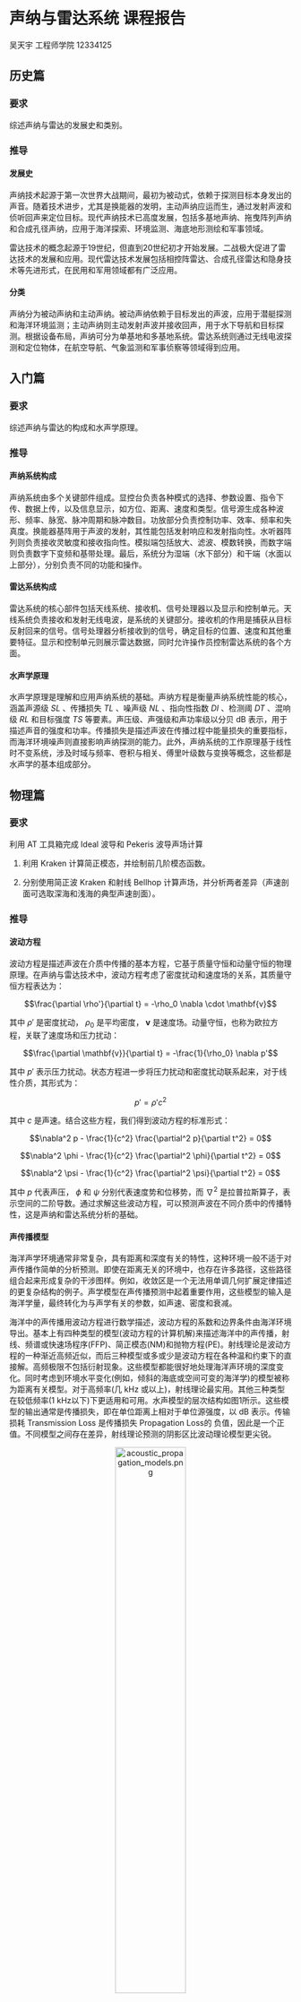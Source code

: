 # 声纳与雷达系统 课程报告

吴天宇 工程师学院 12334125

## 历史篇

### 要求

综述声纳与雷达的发展史和类别。

### 推导

#### 发展史

声纳技术起源于第一次世界大战期间，最初为被动式，依赖于探测目标本身发出的声音。随着技术进步，尤其是换能器的发明，主动声纳应运而生，通过发射声波和侦听回声来定位目标。现代声纳技术已高度发展，包括多基地声纳、拖曳阵列声纳和合成孔径声纳，应用于海洋探索、环境监测、海底地形测绘和军事领域。

雷达技术的概念起源于19世纪，但直到20世纪初才开始发展。二战极大促进了雷达技术的发展和应用。现代雷达技术发展包括相控阵雷达、合成孔径雷达和隐身技术等先进形式，在民用和军用领域都有广泛应用。

#### 分类

声纳分为被动声纳和主动声纳。被动声纳依赖于目标发出的声波，应用于潜艇探测和海洋环境监测；主动声纳则主动发射声波并接收回声，用于水下导航和目标探测。根据设备布局，声纳可分为单基地和多基地系统。雷达系统则通过无线电波探测和定位物体，在航空导航、气象监测和军事侦察等领域得到应用。

## 入门篇

### 要求

综述声纳与雷达的构成和水声学原理。

### 推导

#### 声纳系统构成

声纳系统由多个关键部件组成。显控台负责各种模式的选择、参数设置、指令下传、数据上传，以及信息显示，如方位、距离、速度和类型。信号源生成各种波形、频率、脉宽、脉冲周期和脉冲数目。功放部分负责控制功率、效率、频率和失真度。换能器基阵用于声波的发射，其性能包括发射响应和发射指向性。水听器阵列则负责接收灵敏度和接收指向性。模拟端包括放大、滤波、模数转换，而数字端则负责数字下变频和基带处理。最后，系统分为湿端（水下部分）和干端（水面以上部分），分别负责不同的功能和操作。

#### 雷达系统构成

雷达系统的核心部件包括天线系统、接收机、信号处理器以及显示和控制单元。天线系统负责接收和发射无线电波，是系统的关键部分。接收机的作用是捕获从目标反射回来的信号。信号处理器分析接收到的信号，确定目标的位置、速度和其他重要特征。显示和控制单元则展示雷达数据，同时允许操作员控制雷达系统的各个方面。

#### 水声学原理

水声学原理是理解和应用声纳系统的基础。声纳方程是衡量声纳系统性能的核心，涵盖声源级 $SL$ 、传播损失 $TL$ 、噪声级 $NL$ 、指向性指数 $DI$ 、检测阈 $DT$ 、混响级 $RL$ 和目标强度 $TS$ 等要素。声压级、声强级和声功率级以分贝 dB 表示，用于描述声音的强度和功率。传播损失是描述声波在传播过程中能量损失的重要指标，而海洋环境噪声则直接影响声纳探测的能力。此外，声纳系统的工作原理基于线性时不变系统，涉及时域与频率、卷积与相关、傅里叶级数与变换等概念，这些都是水声学的基本组成部分。

## 物理篇

### 要求

利用 AT 工具箱完成 Ideal 波导和 Pekeris 波导声场计算

1. 利用 Kraken 计算简正模态，并绘制前几阶模态函数。

2. 分别使用简正波 Kraken 和射线 Bellhop 计算声场，并分析两者差异（声速剖面可选取深海和浅海的典型声速剖面）。

### 推导

#### 波动方程

波动方程是描述声波在介质中传播的基本方程，它基于质量守恒和动量守恒的物理原理。在声纳与雷达技术中，波动方程考虑了密度扰动和速度场的关系，其质量守恒方程表达为：

$$\frac{\partial \rho'}{\partial t} = -\rho_0 \nabla \cdot \mathbf{v}$$

其中 $\rho'$ 是密度扰动， $\rho_0$ 是平均密度， $\mathbf{v}$ 是速度场。动量守恒，也称为欧拉方程，关联了速度场和压力扰动：

$$\frac{\partial \mathbf{v}}{\partial t} = -\frac{1}{\rho_0} \nabla p'$$

其中 $p'$ 表示压力扰动。状态方程进一步将压力扰动和密度扰动联系起来，对于线性介质，其形式为：

$$p' = \rho' c^2$$

其中 $c$ 是声速。结合这些方程，我们得到波动方程的标准形式：

$$\nabla^2 p - \frac{1}{c^2} \frac{\partial^2 p}{\partial t^2} = 0$$

$$\nabla^2 \phi - \frac{1}{c^2} \frac{\partial^2 \phi}{\partial t^2} = 0$$

$$\nabla^2 \psi - \frac{1}{c^2} \frac{\partial^2 \psi}{\partial t^2} = 0$$

其中 $p$ 代表声压， $\phi$ 和 $\psi$ 分别代表速度势和位移势，而 $\nabla^2$ 是拉普拉斯算子，表示空间的二阶导数。通过求解这些波动方程，可以预测声波在不同介质中的传播特性，这是声纳和雷达系统分析的基础。

#### 声传播模型

海洋声学环境通常非常复杂，具有距离和深度有关的特性，这种环境一般不适于对声传播作简单的分析预测。即使在距离无关的环境中，也存在许多路径，这些路径组合起来形成复杂的干涉图样。例如，收敛区是一个无法用单调几何扩展定律描述的更复杂结构的例子。声学模型在声传播预测中起着重要作用，这些模型的输入是海洋学量，最终转化为与声学有关的参数，如声速、密度和衰减。

海洋中的声传播用波动方程进行数学描述，波动方程的系数和边界条件由海洋环境导出。基本上有四种类型的模型(波动方程的计算机解)来描述海洋中的声传播，射线、频谱或快速场程序(FFP)、简正模态(NM)和抛物方程(PE)。射线理论是波动方程的一种渐近高频近似，而后三种模型或多或少是波动方程在各种温和约束下的直接解。高频极限不包括衍射现象。这些模型都能很好地处理海洋声环境的深度变化。同时考虑到环境水平变化(例如，倾斜的海底或空间可变的海洋学)的模型被称为距离有关模型。对于高频率(几 kHz 或以上)，射线理论最实用。其他三种类型在较低频率(1 kHz以下)下更适用和可用。水声模型的层次结构如图1所示。这些模型的输出通常是传播损失，即在单位距离上相对于单位源强度，以 dB 表示。传输损耗 Transmission Loss 是传播损失 Propagation Loss的 负值，因此是一个正值。不同模型之间存在差异，射线理论预测的阴影区比波动理论模型更尖锐。

<div align="center">
    <img src="./Report/lib/acoustic_propagation_models.png" alt="acoustic_propagation_models.png" width="50%" />
</div>

#### Ideal 波导

Ideal 波导是用来描述在一个理想化环境中声波如何传播的。此模型假设声速在水平方向上是恒定的，并且在垂直方向上没有任何变化。

简正模态在理想波导中的展开可以表示为声压 $\Psi(r, z)$ 的傅里叶级数，其中包括了一系列正弦波形式的模态函数和相应的水平波数 $k_{rm}$ 。对于第 $m$ 个模态，垂直波数 $k_{zm}$ 和水平波数 $k_{rm}$ 可以表示为：

$$k_{zm} = \frac{m\pi}{D}$$

$$f_{0m} = \frac{mc}{2D}$$

这里的 $D$ 是波导的深度， $c$ 是声速， $f_{0m}$ 是第 $m$ 个模态的截止频率。而水平波数 $k_{rm}$ 可以通过下面的关系计算得到：

$$k_{rm} = \sqrt{k^2 - k_{zm}^2} = \sqrt{\left(\frac{\omega}{c}\right)^2 - \left(\frac{m\pi}{D}\right)^2}$$

其中， $\omega$ 是角频率， $c$ 是声速。

声压 $\Psi(r, z)$ 的模态展开形式如下：

$$\Psi(r, z) = -\frac{iS\omega}{2D} \sum_{m=1}^{\infty} \sin\left( k_{zm} z \right) \sin\left( k_{zm} z_s \right) H_0^{(1)} \left( k_{rm} r \right)$$

其中， $S$ 是源项， $z_s$ 是声源的深度， $H^{(1)}_0$ 是零阶第一类汉克尔函数，代表径向传播的声波。

声场的相速度 $v_m$ 和群速度 $u_m$ 分别由下列公式给出：

$$v_m = \frac{\omega}{k_{rm}}$$

$$u_m = \frac{d\omega}{dk_{rm}}$$

Ideal 波导提供了一个简单的框架来理解声波在海洋环境中的基本传播特性，但它忽略了实际海洋环境中的许多复杂因素，如声速剖面的变化、海底的反射和散射等。

#### Pekeris 波导

Pekeris 波导是用来描述在理想条件下声波在水下的传播情况。Pekeris 波导考虑了一个由两层介质组成的简化模型，其中包括一层水体和一层具有不同声学特性的海底。这一模型可以通过数学方式表达和计算不同模态下的声场分布。

在模态展开中，声场可以表示为无穷级数的和，其中每一项都是一个模态的贡献。对于第一模态 Mode 1，其声场可以表示为：

$$\psi(r, z) \approx -\frac{iS}{2D} \sum_{m=1}^{\infty} \alpha_m \left( k_{rm} \right) \sin\left( k_{zm} z \right) \sin\left( k_{zm} z_s \right) H_0^{(1)} \left( k_{rm} r \right)$$

这里， $\psi(r, z)$ 是声场的表达式， $i$ 是虚数单位， $S$ 代表声源强度， $D$ 代表水层深度， $\alpha_m$ 是与第 $m$ 个模态相关的系数， $k_{rm}$ 和 $k_{zm}$ 分别是水平和垂直波数， $z$ 是深度变量， $z_s$ 是声源深度， $H_0^{(1)}$ 是第一类零阶汉克尔函数（Hankel function），用于描述远场条件下声波的辐射模式， $r$ 是距离变量。

每个模态的截止频率由以下公式给出：

$$f_{0m} = \left( m - \frac{1}{2} \right) \frac{c_1}{2D} \sqrt{ c_2^2 - c_1^2 }$$

其中， $f_{0m}$ 是第 $m$ 个模态的截止频率， $c_1$ 和 $c_2$ 分别是两层介质中的声速， $D$ 仍然代表水层深度。

#### Kraken 简正波模型

Kraken 简正波模型用于分析和预测海洋环境中的声波传播。基于波动方程，该模型利用简正波分解直接求解，适用于低频远场条件。

波动方程的垂直部分：

$$ \frac{d^2F}{dz^2} + (k^2 - \zeta^2)F = 0 $$

其中， $F(z)$ 是垂直模态函数， $k$ 是波数， $\zeta$ 是水平波数。

波动方程的径向部分:

$$ \frac{d^2S}{dr^2} + \frac{1}{r}\frac{dS}{dr} + \zeta^2S = 0 $$

其中， $S(r)$ 是径向模态函数。

声场由模态函数表示，对于远场条件，声场的表达式简化为：

$$ \Phi = \sum_{n} \frac{u_n(z) \cdot u_n(z_0)}{\sqrt{\zeta_n}} \exp(i(\zeta_n r - \pi/4)) \exp(-\delta_n r) $$

其中， $u_n(z)$ 是第 $n$ 个模态的垂直模态函数， $\zeta_n$ 是水平波数， $\delta_n$ 是衰减系数。

对于大的远场条件 $r$ ，零阶汉克尔函数近似为：

$$ H_0^{(1)}(\zeta r) \approx \sqrt{\frac{2}{\pi \zeta r}} e^{i(\zeta r-\pi/4)} $$

<div align="center">
    <img src="./Report/lib/Kraken_normal_ wave_model.png" alt="Kraken_normal_ wave_model.png" width="50%" />
</div>

#### Bellhop 射线模型

Bellhop 射线模型是一个基于几何声学的水下声场计算模型，用于高频声信号的传播分析，它假设声波沿着由声速剖面决定的路径即声线传播。声场 $\Phi$ 通常表示为复振幅 $A$ 的指数形式：

$$ \Phi = A e^{i\Psi} $$

在几何声学近似和高频近似下，波动方程可以简化为：

$$ \frac{1}{A} \nabla^2 A - [\nabla \Psi]^2 + k^2 = 0 $$

其中， $[\nabla \Psi]^2 = k^2$ 是高频近似下的简化结果。

射线方程，或称 Eikonal 方程，描述波在非均匀介质中的传播：

$$ 2[\nabla A \cdot \nabla \Psi] + A \nabla^2 \Psi = 0 $$

当频率 $f$ 超过某个阈值，声波可以在声速剖面创建的导管中传播，导管深度 $H$ 和声速 $c$ 对此现象至关重要。此外，射线模型也与波粒二象性量子理论相呼应，反映了声波的波动性和粒子性质。

<div align="center">
    <img src="./Report/lib/Bellhop_ray_ wave_model.png" alt="Bellhop_ray_ wave_model.png" width="50%" />
</div>

Bellohop 模型通过高斯波束跟踪方法，计算水平非均匀环境中的声场。高斯波束跟踪方法对于高频水平变化问题特别有吸引力，这是简正波、波数积分和抛物线模型不可替代的。高斯束射线跟踪法的基本思想是将高斯强度分布与每条声线联系起来，该声线为高斯声束的中心声线，这些声线能较平滑的过渡到声影区，也能较平滑的穿过焦散线，所提供的结果与全波动模型的结果更为一致。在频率范围为600Hz-30kHz时与实验数据及理论模型符合得很好。

Bellohop 在通过相关命令来读取可以描述发送端和接收端的环境和几何特性文件。MATLAB 画图程序 ( `plotssp`, `plotbty`, `plotbrc`, etc. ) 用来显示每一个输入文件， `*.env` 描述水体环境， `*.flp` 描述声源和接收器的位置， `*.prt` 描述计算参数， `*.ati` 描述海面形状， `*.bty` 描述海底形状， `*.trc` 描述顶部反射系数， `*.brc` 描述底部反射系数。

Bellohop 在整体环境文件中通过相关选项来产生不同的输出文件， `*.ray` 描述声线和本征声线， `*.shd` 描述声线的传播损失， `*.arr` 描述声线到达的时间-幅度序列等参数。

#### 声速剖面

声速剖面通常呈现出随深度变化的非线性特征。声速在声速极小值层或声速通道附近达到最小值，这个区域是由于水温降低和压力增加所共同作用的结果。在声速通道中，声波能够在减小的衰减下进行长距离传播。

声速剖面可以用以下数学公式近似表达：

$$ c(z) = c_0 + a(z - z_0) + b(z - z_0)^2 + \ldots $$

其中， $c(z)$ 是深度 $z$ 处的声速， $c_0$ 是参考深度 $z_0$ 处的声速， $a$ 和 $b$ 是系数，表示声速随深度变化的趋势。

使用 `plotssp` 函数绘制浅海的声速剖面。

<div align="center">
    <img src="./Sound_Field_Caculation/results/env_Sound_Speed.jpg" alt="env_Sound_Speed.jpg" width="50%" />
</div>

### 仿真

使用 AT 工具箱在 MATLAB 进行声场仿真，在 [`Sound_Field_Caculation`](./Sound_Field_Caculation) 中包含用于声场仿真的 MATLAB 代码和资源。

[`Sound_Field_Caculation/lib`](./Sound_Field_Caculation/lib) 包含多个MATLAB脚本和可执行文件，这些文件为整个仿真提供了必要的计算工具和函数库。其中的MATLAB脚本，如 `read_*.m` 脚本用于读取和处理不同类型的数据文件， `plot*.m` 等脚本则用于绘制和分析仿真结果，[`kraken.exe`](./Sound_Field_Caculation/lib/kraken.exe) 和 [`bellhop.exe`](./Sound_Field_Caculation/lib/bellhop.exe) 是 AT 工具箱仿真的核心计算可执行文件。

[`Sound_Field_Caculation/conf`](./Sound_Field_Caculation/conf) 包含各种环境文件和输出结果文件，为仿真提供了必要的声学特性定义和条件。在这个文件夹中，`*.env`文件定义了仿真所需的声学环境特性，如声速剖面、水深和底部特性，`*.flp` 和 `*.prt` 文件涉及仿真参数的设置或结果的后处理，`*.shd` 文件存储了仿真过程中计算出的声场分布。

[`Sound_Field_Caculation`](./Sound_Field_Caculation) 中的 `*.m` 是仿真的主要脚本。[`kraken_main.m`](./Sound_Field_Caculation/kraken_main.m) 用于执行 Kraken 模型的仿真计算，处理与深水或复杂声学环境相关的声场问题，[`bellhop_main.m`](./Sound_Field_Caculation/bellhop_main.m) 用于 Bellhop 模型，适用于浅水或简化环境下的声场仿真。

[`Sound_Field_Caculation/results`](./Sound_Field_Caculation/results) 包含仿真结果，展示了声场的分布、模态结构、声速剖面等。

#### 模态计算

[`kraken_Ideal_range_depth_mode.jpg`](./Sound_Field_Caculation/results/kraken_Ideal_range_depth_mode.jpg) 和 [`kraken_Ideal_range_depth_mode_index.jpg`](./Sound_Field_Caculation/results/kraken_Ideal_range_depth_mode_index.jpg)是 Kraken 模型在 Ideal 波导下的简正模态。

<div align="center">
    <img src="./Sound_Field_Caculation/results/kraken_Ideal_range_depth_mode.jpg" alt="kraken_Ideal_range_depth_mode.jpg" width="50%" /><img src="./Sound_Field_Caculation/results/kraken_Ideal_range_depth_mode_index.jpg" alt="kraken_Ideal_range_depth_mode_index.jpg" width="50%" />
</div>

[`kraken_Pekeris_range_depth_mode.jpg`](./Sound_Field_Caculation/results/kraken_Pekeris_range_depth_mode.jpg) 和 [`kraken_Pekeris_range_depth_mode_index.jpg`](./Sound_Field_Caculation/results/kraken_Pekeris_range_depth_mode_index.jpg)是 Kraken 模型在 Pekeris 波导下的简正模态。

<div align="center">
    <img src="./Sound_Field_Caculation/results/kraken_Pekeris_range_depth_mode.jpg" alt="kraken_Pekeris_range_depth_mode.jpg" width="50%" /><img src="./Sound_Field_Caculation/results/kraken_Pekeris_range_depth_mode_index.jpg" alt="kraken_Pekeris_range_depth_mode_index.jpg" width="50%" />
</div>

#### 声场计算

[`kraken_Ideal_range_shd.jpg`](./Sound_Field_Caculation/results/kraken_Ideal_range_shd.jpg) 是 Kraken 模型在 Ideal 波导条件下的声场传输损失 TL 随距离 Range 的变化。传输损失是衡量声波在传播过程中能量损失的指标，尤其是衡量远距离传播时的能量衰减情况。

<div align="center">
    <img src="./Sound_Field_Caculation/results/kraken_Ideal_range_shd.jpg" alt="kraken_Ideal_range_shd.jpg" width="50%" />
</div>

[`kraken_Ideal_range_depth_shd.jpg`](./Sound_Field_Caculation/results/kraken_Ideal_range_depth_shd.jpg) 是 Kraken 模型在 Ideal 波导条件下声场在水平距离和深度上的分布，其中颜色的变化代表了不同声压级的分布。

<div align="center">
    <img src="./Sound_Field_Caculation/results/kraken_Ideal_range_depth_shd.jpg" alt="kraken_Ideal_range_depth_shd.jpg" width="50%" />
</div>

[`kraken_Pekeris_range_shd.jpg`](./Sound_Field_Caculation/results/kraken_Pekeris_range_shd.jpg) 是 Kraken 模型在 Pekeris 波导条件下的声场传输损失 TL 随距离 Range 的变化。传输损失是衡量声波在传播过程中能量损失的指标，尤其是衡量远距离传播时的能量衰减情况。

<div align="center">
    <img src="./Sound_Field_Caculation/results/kraken_Pekeris_range_shd.jpg" alt="kraken_Pekeris_range_shd.jpg" width="50%" />
</div>

[`kraken_Pekeris_range_depth_shd.jpg`](./Sound_Field_Caculation/results/kraken_Pekeris_range_depth_shd.jpg) 是 Kraken 模型在 Pekeris 波导条件下声场在水平距离和深度上的分布，其中颜色的变化代表了不同声压级的分布。

<div align="center">
    <img src="./Sound_Field_Caculation/results/kraken_Pekeris_range_depth_shd.jpg" alt="kraken_Pekeris_range_depth_shd.jpg" width="50%" />
</div>

[`bellhop_Ideal_range_depth.jpg`](./Sound_Field_Caculation/results/bellhop_Ideal_range_depth.jpg) 是 Bellhop 模型在 Ideal 波导条件下声场在水平距离和深度上的分布，其中颜色的变化代表了不同声压级的分布。

<div align="center">
    <img src="./Sound_Field_Caculation/results/bellhop_Ideal_range_depth.jpg" alt="bellhop_Ideal_range_depth.jpg" width="50%" />
</div>

[`bellhop_Pekeris_range_depth.jpg`](./Sound_Field_Caculation/results/bellhop_Pekeris_range_depth.jpg) 是 Bellhop 模型在 Pekeris 波导条件下声场在水平距离和深度上的分布，其中颜色的变化代表了不同声压级的分布。

<div align="center">
    <img src="./Sound_Field_Caculation/results/bellhop_Pekeris_range_depth.jpg" alt="bellhop_Pekeris_range_depth.jpg" width="50%" />
</div>

## 波形篇

### 要求

典型波形的模糊以及信道输出和信道响应

1. 生成典型波形（如 CW、LFM、HFM、M 码、巴克码、Gold 码、FMCW 等）。

2. 计算并绘制典型波形的模糊度图（含上调频和下调频，至少对比两种不同时间带宽积情况下模糊度图）。

3. 任选两种波形作为 Bellhop 声场软件的信号输入，计算并绘制输出波形，分析其与输入信号之间的差异。

4. 利用输入和输出信号计算水声信道脉冲响应和频率响应，分析其与信道真实响应之间的差异。

### 推导

#### 波形生成

##### 窄带信号（带限、带通）

窄带信号是指其频谱集中在一个较窄的频带内的信号。这类信号通常经过带通滤波器进行处理，以限制其频谱范围。数学上，窄带信号可以表示为：

$$s(t) = A(t) \cos(2\pi f_c t + \phi(t))$$

其中 $A(t)$ 是信号的包络， $f_c$ 是载波频率， $\phi(t)$ 是相位信息。

回波窄带信号是指经过窄带处理的回波信号，它仅包含目标反射回来的特定频率范围内的信号。回波基带复包络是指将回波窄带信号通过解调转换到基带的信号包络，与基带复包络的概念相同，但应用于回波信号。

##### 基带复包络

基带复包络是指将高频载波信号通过解调转换到低频（基带）上的信号包络。它包含了原始信号的幅度和相位信息。数学表示为：

$$s_{\text{base}}(t) = A(t) e^{j\phi(t)}$$

##### 希尔伯特变换

希尔伯特变换用于从实值信号生成解析信号，解析信号具有实部和虚部。数学上，希尔伯特变换定义为：

$$\hat{s}(t) = \frac{1}{\pi} \text{P.V.} \int_{-\infty}^{\infty} \frac{s(\tau)}{t - \tau} d\tau$$

其中， $\text{P.V.}$ 表示柯西主值。

##### 正交解调

正交解调是将接收到的信号分解为两个正交分量（同相分量和正交分量）的过程。对于信号 $s(t) = A(t) \cos(2\pi f_c t + \phi(t))$ ，其同相分量 $I(t)$ 和正交分量 $Q(t)$ 可以表示为：

$$I(t) = A(t) \cos(\phi(t))$$

$$Q(t) = A(t) \sin(\phi(t))$$

##### 解析信号

解析信号是将实值信号扩展到复平面的信号，其实部为原信号，虚部为原信号的希尔伯特变换。数学上，对于信号 $s(t)$ ，其解析信号表示为：

$$s_{\text{analytic}}(t) = s(t) + j\hat{s}(t)$$

##### 多普勒频移

时延是指信号从发射到接收之间的时间差。多普勒频移是指由于相对运动引起的频率变化。对于一个运动中的目标，其反射回波的多普勒频移可以表示为：

$$f_d = \frac{2v}{\lambda}$$

其中 $f_d$ 是多普勒频移， $v$ 是目标相对于观察者的速度， $\lambda$ 是波长。

#### 匹配滤波器

匹配滤波器是一种信号处理技术，用于最大化信号和已知模板之间的相关性。在白噪声环境下，匹配滤波器可以最大化接收信号的信噪比（SNR）。匹配滤波器的脉冲响应 $h_{mf}(t)$ 与发送信号的时间反转复共轭有关，数学表达为：

$$h_{mf}(t) = k \cdot u^*(t_1 - t)$$

其中， $u(t)$ 是发送信号， $k$ 是常数因子， $t_1$ 是时间反转的参考点。对应的频率响应 $H_{mf}(f)$ 是：

$$H_{mf}(f) = k \cdot U^*(f)e^{-j2\pi f t_1}$$

匹配滤波器输出的信噪比（SNR）由下式给出：

$$\frac{S}{N}_{mf} = \frac{2E}{N_0}$$

其中， $E$ 是接收回波的能量， $N_0$ 是单位频带内的白噪声功率谱密度。

匹配滤波器的增益可以通过输出和输入SNR的比值来定义：

$$TB = \frac{SNR_{output}}{SNR_{input}}$$

这里 $TB$ 是时间-带宽积。

#### 脉冲压缩

脉冲压缩是一种信号处理技术，主要用于雷达和声纳系统，以提高距离分辨率和信噪比。它涉及到时域和频域的处理方法。

##### 时域脉冲压缩

时域脉冲压缩是通过匹配滤波来实现的。匹配滤波器的脉冲响应是传输脉冲的时间反转和复共轭。在白噪声条件下，匹配滤波器可以最大化输出的信噪比。具体的数学表达为：

$$h(t) = s^*(-t)$$

其中， $h(t)$ 是匹配滤波器的脉冲响应， $s(t)$ 是传输脉冲。

##### 频域脉冲压缩

频域脉冲压缩是在频域通过滤波实现的，与时域脉冲压缩对应。在频域中，匹配滤波器的频率响应是传输信号频谱的复共轭。其表达式为：

$$H(f) = S^*(f)$$

其中， $H(f)$ 是匹配滤波器的频率响应， $S(f)$ 是传输信号的频谱。

##### LFM 脉冲压缩

LFM（线性频率调制）脉冲压缩是通过线性调频信号来实现的。它结合了短脉冲的高距离分辨率和长脉冲的高速度分辨率的优点。LFM信号具有一个大的时间-带宽积（TB），其中 TB 值为10意味着比 CW（连续波）脉冲有更高的距离分辨率和速度分辨率，同时也能实现更远的作用距离。

LFM脉冲压缩的数学表达式为：

$$s(t) = \cos(2\pi f_0 t + \pi \beta t^2)$$

其中， $f_0$ 是中心频率， $\beta$ 是调频率， $t$ 是时间。

##### HFM 脉冲压缩

HFM（高斯频率调制）脉冲压缩是通过高斯调频信号来实现的。它结合了短脉冲的高距离分辨率和长脉冲的高速度分辨率的优点。 HFM 信号具有一个大的时间-带宽积，其中 TB 值为10意味着比 CW（连续波）脉冲有更高的距离分辨率和速度分辨率，同时也能实现更远的作用距离。

HFM脉冲压缩的数学表达式为：

$$s(t) = \cos(2\pi f_0 t + \pi \beta t^2)$$

其中， $f_0$ 是中心频率， $\beta$ 是调频率， $t$ 是时间。

#### 模糊函数

模糊函数（Ambiguity Function）是描述信号在时延和多普勒频移（Doppler Shift）下的相似度。对于基带信号 $u(t)$ ，其模糊函数 $X_u(\tau, f_d)$ 定义为：

$$X_u(\tau, f_d) = \int_{-\infty}^{\infty} u(t)u^*(t + \tau)e^{-j2\pi f_d t} dt$$

其中， $\tau$ 是相对时间延迟， $f_d$ 是多普勒频移。模糊函数的绝对值平方 $|\Psi_u(\tau, f_d)|^2$ 表示信号在时延和多普勒频移下的能量分布。

模糊度图（Ambiguity Diagram）是模糊函数的图形表示，通常在延迟-多普勒 $\tau$-$f_d$ 坐标系中描绘，用于直观显示信号的时间-频率分辨能力。模糊度图通常显示为一个三维图，其中峰值表示主瓣，而其它结构表示旁瓣。

<div align="center">
    <img src="./Report/lib/Ambiguity_Diagram_of_Pulse.png" alt="Ambiguity_Diagram_of_Pulse.png" width="50%" />
</div>

##### 基带复包络的自相关函数

基带复包络的自相关函数是信号自身与其时间延迟版本的卷积，描述了信号在不同时间延迟下的自相似性，定义为：

$$R_u(\tau) = \int_{-\infty}^{\infty} u(t)u^*(t + \tau) dt$$

##### 匹配滤波器输出

匹配滤波器输出是接收信号和匹配滤波器脉冲响应的卷积，它等同于基带复包络的自相关函数的时间反转。如果 $u(t)$ 是发送信号，匹配滤波器输出 $y(t)$ 为：

$$y(t) = \int_{-\infty}^{\infty} u(t)u^*(t' - t)e^{-j2\pi f_d t'} dt'$$

##### 时频分析

时频分析是一种分析信号在时间和频率上变化的技术。一些常用的时频分析方法包括短时傅里叶变换（STFT）、连续小波变换（CWT）、离散小波变换（DWT）等。

时域波形是信号在时间上的表示，而频域频谱是信号在频率上的表示。通过傅里叶变换可以将时域波形转换为频域频谱，反之亦然。

时频分辨率与 Heisenberg 不确定原理说明了在时频分析中，时间分辨率 $\Delta t$ 和频率分辨率 $\Delta f$ 不能同时任意精确，它们的乘积受到限制：

$$\Delta t \cdot \Delta f \geq \frac{1}{2}$$

这表明信号的时间和频率特性存在一个基本的权衡。

#### 简单信号

简单信号（Simple Signal）通常指的是具有确定时间带宽积（TB）的信号。时间带宽积是信号持续时间和带宽的乘积，是信号设计中一个重要的参数。在声纳和雷达系统中，简单信号通常用于基本的目标检测和定位。

##### 时间带宽积 TB

时间带宽积描述了信号的时域和频域特性之间的权衡关系。对于简单信号，时间带宽积通常满足以下条件：

当 $TB = 1$ 时，信号为最佳匹配脉冲，提供最好的时间解析能力。当 $TB >> 1$ 时，信号可以提供更好的多普勒解析能力。

##### CW脉冲

CW脉冲，连续波（Continuous Wave）脉冲，其时间带宽积较小，主要用于测量目标的距离。其特性可以用以下公式描述：

$$\Delta R = \frac{c \tau_e}{2} = \frac{c}{2 B_e}$$

$$\Delta f_d = \frac{1}{\tau_e}$$

其中， $c$ 是声速， $\tau_e$ 是信号的有效持续时间， $B_e$ 是信号的有效带宽， $\Delta R$ 是距离分辨率， $\Delta f_d$ 是多普勒分辨率。

有效持续时间 $\tau_e$ 和有效带宽 $B_e$ 可以分别通过信号的自相关函数和功率谱密度来计算：

$$\tau_e = \frac{\int_{-\infty}^{\infty} |x(t)|^2 dt}{\int_{-\infty}^{\infty} |x(t)|^4 dt}$$

$$B_e = \frac{\int_{-\infty}^{\infty} |X(f)|^2 df}{\int_{-\infty}^{\infty} |X(f)|^4 df}$$

其中 $x(t)$ 是信号的时域表达式， $X(f)$ 是信号的频域表达式。

以上公式说明了简单信号在设计时需要考虑的时延和多普勒特性，以及如何通过信号的形状来调整这些特性，以满足特定的应用需求。

#### 复杂信号

复杂信号在雷达和声纳系统中指的是时间带宽积（TB）远大于1的信号。这类信号在时间域或频域具有高分辨率，使得系统能够精确测定目标的距离和速度。

##### 时延估计标准差

时延估计标准差 $\sigma_\tau$ 衡量系统估计接收信号时延的精度。在雷达方程中，其表示为：

$$\sigma_\tau = \frac{1}{B_{rms} \sqrt{2E/N_0}}$$

其中 $B_{rms}$ 是信号的均方根带宽， $E$ 是信号能量， $N_0$ 是噪声功率谱密度。该公式表明，信号带宽和能量越高，噪声功率越低，时延估计的精度越高。

$$B_{rms}^2 = \frac{\int_{-\infty}^{\infty} (2\pi f)^2 |X(f)|^2 df}{\int_{-\infty}^{\infty} |X(f)|^2 df}$$

其中 $X(f)$ 是信号 $x(t)$ 的傅里叶变换。这个表达式计算了考虑信号功率谱密度的平均频率平方。

##### Doppler频移估计标准差

Doppler频移估计标准差 $\sigma_{f_d}$ 衡量系统在估计信号的Doppler频移方面的精度，与目标相对于发射器的速度有关。其表示为：

$$\sigma_{f_d} = \frac{1}{\tau_{rms} \sqrt{2E/N_0}}$$

其中 $\tau_{rms}$ 是信号的均方根脉冲宽度。这反映了更长的脉冲宽度（通常意味着更长的观测时间）和更高的信号能量可以提高Doppler频移估计的准确性。

$$\tau_{rms}^2 = \frac{\int_{-\infty}^{\infty} (2\pi t)^2 |x(t)|^2 dt}{\int_{-\infty}^{\infty} |x(t)|^2 dt}$$

其中 $x(t)$ 是信号的时域表达式。该公式计算了信号能量在时间上分布的平均持续时间平方。

#### 调频信号 FM

调频信号FM是一种其频率随时间变化以携带信息的信号。在FM信号中，信息不是通过振幅而是通过频率的变化来编码。

调频信号的瞬时相位 $\phi(t)$ 和瞬时频率 $f(t)$ 表达为：

$$\phi(t) = 2\pi \left( f_0t + \frac{\mu t^2}{2} \right), \quad -\frac{\tau_0}{2} \leq t \leq \frac{\tau_0}{2}$$

$$f(t) = \frac{1}{2\pi} \frac{d\phi(t)}{dt} = f_0 + \mu t$$

其中 $f_0$ 是信号的中心频率， $\mu$ 是调频率， $t$ 是时间。

##### 线性调频 LFM

线性调频LFM是调频信号的一种，其频率随时间线性变化。这种信号在雷达系统中常用于提高距离分辨率。LFM信号的表达式为：

$$x_1(t) = \text{Rect}\left(\frac{t}{\tau_0}\right) e^{j2\pi(f_0t + \mu t^2 / 2)}$$

其中 $\text{Rect}(\cdot)$ 是矩形函数， $\tau_0$ 是脉冲宽度， $f_0$ 是起始频率， $\mu$ 是频率调制斜率。

##### 非线性调频 NFLM

非线性调频NFLM信号的频率随时间以非线性方式变化。这种信号可以提供比线性调频更复杂的频率模式，有时用于特定的雷达应用以优化系统性能。

##### 双曲调频 HFM

双曲调频HFM是一种频率随时间按照双曲线关系变化的调频信号。HFM信号在时间域内通常具有更广的带宽，这使得它们在雷达系统中能提供更好的目标分辨能力。

#### 编码调制脉冲 CMP

编码调制脉冲CMP是一种雷达信号处理技术，通过使用特定的编码序列来调制脉冲信号，以达到降低旁瓣、提高信号增益和改善信号可检测性的目的。

##### Barker码

Barker码是一种特殊的二进制码，它具有优秀的自相关性质，使得在匹配滤波后，主峰与旁瓣的比值最大化，从而提高信号的检测性能。最长的已知Barker码长度为13。

##### M码

M码是由线性移位寄存器（LSR）生成的伪随机二进制序列，通常用于生成具有良好统计特性的宽带信号。它们在雷达和通信系统中用于同步和数据传输。

##### Gold码

Gold码是一种由两个互质的最大长度序列（m序列）通过特定规则组合而成的二进制码序列。Gold码在互相关和自相关性质上优于单个m序列，通常用于雷达和无线通信中的扩频技术。

#### 水声信道

##### 脉冲响应

水声信道的脉冲响应是描述在特定的空间位置 $p$ ，时间 $t$ 和频率 $f$ 下，声信号在水声信道中传播的特性。如果假设水声信道是一个线性时不变系统，则其脉冲响应函数 $h(p, t, f)$ 能够完全表征信道的传输特性。发射信号 $x(p, t, f)$ 通过水声信道后，接收信号 $y(p, t, f)$ 可以通过脉冲响应与输入信号的卷积来表示。

$$y(p, t) = \int_{-\infty}^{\infty} h(p, \tau) x(p, t - \tau) d\tau$$

其中 $x(p, t)$ 是发射信号， $h(p, t)$ 是水声信道的脉冲响应函数， $y(p, t)$ 是接收信号。

##### 频率响应

频率响应是水声信道在不同频率下的响应特性，它通常是脉冲响应函数的傅里叶变换。频率响应描述了不同频率成分的信号经过信道后的放大或衰减程度。

##### 真实响应

信道真实响应是指在实际环境中，由于水声信道的非均匀性和时变性，信号在传播过程中所受到的影响，包括路径损失、多径效应、Doppler扩展等因素的综合效果。

### 仿真

使用 MATLAB 进行波形仿真，完成波形生成、模糊度函数计算、模糊度图计算等。在 [`Signal_Ambiguity_Function`](./Signal_Ambiguity_Function) 中包含用于波形仿真的 MATLAB 代码和资源。

[`Signal_Ambiguity_Function/lib`](./Signal_Ambiguity_Function/lib) 包含 MATLAB 脚本和函数，为信号模糊函数的计算提供了必要的工具和函数库。

[`Signal_Ambiguity_Function`](./Signal_Ambiguity_Function) 中的 `*.m` 是主要的仿真脚本。[`Signal_Ambiguity_Function.m`](./Signal_Ambiguity_Function/Signal_Ambiguity_Function.m) 调用 `af_sp`、`af_gauss` 和 `af_lfm` 等函数计算了几种信号的模糊函数，并生成了相应的三维表面图、3dB衰减等高线图、零多普勒频移时的模糊函数图和零时间延迟时的模糊函数图。

[`Signal_Ambiguity_Function/results`](./Signal_Ambiguity_Function/results) 包含仿真结果，展示信号模糊函数。

#### 模糊函数计算

##### 单脉冲 SP 信号

单脉冲信号（单载频矩形脉冲信号），是一种在固定频率下发射的矩形脉冲信号。

$$
s(t) = \begin{cases} 
A, & \text{if } |t| \leq \frac{T_p}{2} \\
0, & \text{otherwise} 
\end{cases}
$$

其中 $A$ 是信号幅度， $T_p$ 是脉冲宽度。

模糊函数是用于描述信号在时间延迟 $\tau$ 和多普勒频移 $f_d$ 下的变化情况。单脉冲信号的模糊函数定义为：

$$\chi(\tau, f_d) = \int_{-\infty}^{+\infty} s(t) s^*(t - \tau) e^{-j2\pi f_d t} dt$$

模糊函数的三维表面图 [`Ambiguity_Function_for_SP_Signal.jpg`](./Signal_Ambiguity_Function/results/Ambiguity_Function_for_SP_Signal.jpg) 是将模糊函数 $\chi(\tau, f_d)$ 在三维空间（时间延迟 $\tau$ 、多普勒频移 $f_d$ 和幅值）中表示。

<div align="center">
    <img src="./Signal_Ambiguity_Function/results/Ambiguity_Function_for_SP_Signal.jpg" alt="Ambiguity_Function_for_SP_Signal.jpg" width="50%" />
</div>

3dB衰减等高线 [`Ambiguity_Diagram_for_SP_Signal.jpg`](./Signal_Ambiguity_Function/results/Ambiguity_Diagram_for_SP_Signal.jpg) 是指模糊函数幅值下降到最大值的一半（即最大值的 -3dB ）时的 $\tau$ 和 $f_d$ 的轮廓线。

<div align="center">
    <img src="./Signal_Ambiguity_Function/results/Ambiguity_Diagram_for_SP_Signal.jpg" alt="Ambiguity_Diagram_for_SP_Signal.jpg" width="50%" />
</div>

当多普勒频移 $f_d = 0$ 时，单脉冲信号的模糊函数专注于时间延迟 $\tau$ 的影响：

$$\chi(\tau, 0) = \int_{-\infty}^{+\infty} s(t) s^*(t - \tau) dt$$

零多普勒频移时的模糊函数 [`Ambiguity_Function_of_Range_for_SP_Signal.jpg`](./Signal_Ambiguity_Function/results/Ambiguity_Function_of_Range_for_SP_Signal.jpg) 是将模糊函数 $\chi(\tau, 0)$ 在时间延迟 $\tau$ 和幅值之间表示。

<div align="center">
    <img src="./Signal_Ambiguity_Function/results/Ambiguity_Function_of_Range_for_SP_Signal.jpg" alt="Ambiguity_Function_of_Range_for_SP_Signal.jpg" width="50%" />
</div>

当时间延迟 $\tau = 0$ 时，单脉冲信号的模糊函数专注于多普勒频移 $f_d$ 的影响。

零时间延迟时的模糊函数 [`Ambiguity_Function_of_Velocity_for_SP_Signal.jpg`](./Signal_Ambiguity_Function/results/Ambiguity_Function_of_Velocity_for_SP_Signal.jpg) 是将模糊函数 $\chi(0, f_d)$ 在多普勒频移 $f_d$ 和幅值之间表示。

$$\chi(0, f_d) = \int_{-\infty}^{+\infty} s(t) s^*(t) e^{-j2\pi f_d t} dt$$

<div align="center">
    <img src="./Signal_Ambiguity_Function/results/Ambiguity_Function_of_Velocity_for_SP_Signal.jpg" alt="Ambiguity_Function_of_Velocity_for_SP_Signal.jpg" width="50%" />
</div>

##### 高斯脉冲 Gauss 信号

高斯脉冲信号（单载频高斯脉冲模糊函数），是一种以高斯函数形式调制的脉冲信号。

$$s(t) = A e^{-\pi \beta^2 t^2} e^{j2\pi f_0 t}$$

其中， $A$ 是信号的幅度， $\beta$ 是调频率，表示脉冲宽度的倒数， $f_0$ 是中心频率。

模糊函数是用于描述信号在时间延迟 $\tau$ 和多普勒频移 $f_d$ 下的变化情况。高斯脉冲信号的模糊函数定义为：

$$\chi(\tau, f_d) = \int_{-\infty}^{+\infty} s(t) s^*(t - \tau) e^{-j2\pi f_d t} dt$$

模糊函数的三维表面图 [`Ambiguity_Function_for_Gaussian_Pulse_Signal.jpg`](./Signal_Ambiguity_Function/results/Ambiguity_Function_for_Gaussian_Pulse_Signal.jpg) 是将模糊函数 $\chi(\tau, f_d)$ 在三维空间（时间延迟 $\tau$ 、多普勒频移 $f_d$ 和幅值）中表示。

<div align="center">
    <img src="./Signal_Ambiguity_Function/results/Ambiguity_Function_for_Gaussian_Pulse_Signal.jpg" alt="Ambiguity_Function_for_Gaussian_Pulse_Signal.jpg" width="50%" />
</div>

3dB衰减等高线 [`Ambiguity_Diagram_for_Gaussian_Pulse_Signal.jpg`](./Signal_Ambiguity_Function/results/Ambiguity_Diagram_for_Gaussian_Pulse_Signal.jpg) 是指模糊函数幅值下降到最大值的一半（即最大值的 -3dB ）时的 $\tau$ 和 $f_d$ 的轮廓线。

<div align="center">
    <img src="./Signal_Ambiguity_Function/results/Ambiguity_Diagram_for_Gaussian_Pulse_Signal.jpg" alt="Ambiguity_Diagram_for_Gaussian_Pulse_Signal.jpg" width="50%" />
</div>

当多普勒频移 $f_d = 0$ 时，高斯脉冲信号的模糊函数专注于时间延迟 $\tau$ 的影响：

$$\chi(\tau, 0) = \int_{-\infty}^{+\infty} s(t) s^*(t - \tau) dt$$

零多普勒频移时的模糊函数 [`Ambiguity_Function_of_Range_for_Gaussian_Pulse_Signal.jpg`](./Signal_Ambiguity_Function/results/Ambiguity_Function_of_Range_for_Gaussian_Pulse_Signal.jpg) 是将模糊函数 $\chi(\tau, 0)$ 在时间延迟 $\tau$ 和幅值之间表示。

<div align="center">
    <img src="./Signal_Ambiguity_Function/results/Ambiguity_Function_of_Range_for_Gaussian_Pulse_Signal.jpg" alt="Ambiguity_Function_of_Range_for_Gaussian_Pulse_Signal.jpg" width="50%" />
</div>

当时间延迟 $\tau = 0$ 时，高斯脉冲信号的模糊函数专注于多普勒频移 $f_d$ 的影响。

$$\chi(0, f_d) = \int_{-\infty}^{+\infty} s(t) s^*(t) e^{-j2\pi f_d t} dt$$

零时间延迟时的模糊函数 [`Ambiguity_Function_of_Velocity_for_Gaussian_Pulse_Signal.jpg`](./Signal_Ambiguity_Function/results/Ambiguity_Function_of_Velocity_for_Gaussian_Pulse_Signal.jpg) 是将模糊函数 $\chi(0, f_d)$ 在多普勒频移 $f_d$ 和幅值之间表示。

<div align="center">
    <img src="./Signal_Ambiguity_Function/results/Ambiguity_Function_of_Velocity_for_Gaussian_Pulse_Signal.jpg" alt="Ambiguity_Function_of_Velocity_for_Gaussian_Pulse_Signal.jpg" width="50%" />
</div>

##### 线性调频 LFM 信号

线性调频信号（线性调频脉冲信号），是一种以线性调频方式调制的脉冲信号。

$$s(t) = \text{Rect}\left(\frac{t}{\tau_0}\right) e^{j2\pi(f_0t + \beta t^2 / 2)}$$

其中， $\text{Rect}(\cdot)$ 是矩形函数， $\tau_0$ 是脉冲宽度， $f_0$ 是起始频率， $\beta$ 是频率调制斜率。

模糊函数是用于描述信号在时间延迟 $\tau$ 和多普勒频移 $f_d$ 下的变化情况。线性调频信号的模糊函数定义为：

$$\chi(\tau, f_d) = \int_{-\infty}^{+\infty} s(t) s^*(t - \tau) e^{-j2\pi f_d t} dt$$

模糊函数的三维表面图 [`Ambiguity_Function_for_LFM_signal_B_4e5.jpg`](./Signal_Ambiguity_Function/results/Ambiguity_Function_for_LFM_signal_B_4e5.jpg) [`Ambiguity_Function_for_LFM_signal_B_4e6.jpg`](./Signal_Ambiguity_Function/results/Ambiguity_Function_for_LFM_signal_B_4e6.jpg) 是将模糊函数 $\chi(\tau, f_d)$ 在三维空间（时间延迟 $\tau$ 、多普勒频移 $f_d$ 和幅值）中表示。

<div align="center">
    <img src="./Signal_Ambiguity_Function/results/Ambiguity_Function_for_LFM_signal_B_4e5.jpg" alt="Ambiguity_Function_for_LFM_signal_B_4e5.jpg" width="50%" /><img src="./Signal_Ambiguity_Function/results/Ambiguity_Function_for_LFM_signal_B_4e6.jpg" alt="Ambiguity_Function_for_LFM_signal_B_4e6.jpg" width="50%" />
</div>

3dB衰减等高线 [`Ambiguity_Diagram_for_LFM_signal_B_4e5.jpg`](./Signal_Ambiguity_Function/results/Ambiguity_Diagram_for_LFM_signal_B_4e5.jpg) [`Ambiguity_Diagram_for_LFM_signal_B_4e6.jpg`](./Signal_Ambiguity_Function/results/Ambiguity_Diagram_for_LFM_signal_B_4e6.jpg) 是指模糊函数幅值下降到最大值的一半（即最大值的 -3dB ）时的 $\tau$ 和 $f_d$ 的轮廓线。

<div align="center">
    <img src="./Signal_Ambiguity_Function/results/Ambiguity_Diagram_for_LFM_signal_B_4e5.jpg" alt="Ambiguity_Diagram_for_LFM_signal_B_4e5.jpg" width="50%" /><img src="./Signal_Ambiguity_Function/results/Ambiguity_Diagram_for_LFM_signal_B_4e6.jpg" alt="Ambiguity_Diagram_for_LFM_signal_B_4e6.jpg" width="50%" />
</div>

当多普勒频移 $f_d = 0$ 时，线性调频信号的模糊函数专注于时间延迟 $\tau$ 的影响：

$$\chi(\tau, 0) = \int_{-\infty}^{+\infty} s(t) s^*(t - \tau) dt$$

零多普勒频移时的模糊函数 [`Ambiguity_Function_of_Range_for_LFM_signal_B_4e5.jpg`](./Signal_Ambiguity_Function/results/Ambiguity_Function_of_Range_for_LFM_signal_B_4e5.jpg) [`Ambiguity_Function_of_Range_for_LFM_signal_B_4e6.jpg`](./Signal_Ambiguity_Function/results/Ambiguity_Function_of_Range_for_LFM_signal_B_4e6.jpg) 是将模糊函数 $\chi(\tau, 0)$ 在时间延迟 $\tau$ 和幅值之间表示。

<div align="center">
    <img src="./Signal_Ambiguity_Function/results/Ambiguity_Function_of_Range_for_LFM_signal_B_4e5.jpg" alt="Ambiguity_Function_of_Range_for_LFM_signal_B_4e5.jpg" width="50%" /><img src="./Signal_Ambiguity_Function/results/Ambiguity_Function_of_Range_for_LFM_signal_B_4e6.jpg" alt="Ambiguity_Function_of_Range_for_LFM_signal_B_4e6.jpg" width="50%" />
</div>

当时间延迟 $\tau = 0$ 时，线性调频信号的模糊函数专注于多普勒频移 $f_d$ 的影响。

$$\chi(0, f_d) = \int_{-\infty}^{+\infty} s(t) s^*(t) e^{-j2\pi f_d t} dt$$

零时间延迟时的模糊函数 [`Ambiguity_Function_of_Velocity_for_LFM_signal_B_4e5.jpg`](./Signal_Ambiguity_Function/results/Ambiguity_Function_of_Velocity_for_LFM_signal_B_4e5.jpg) [`Ambiguity_Function_of_Velocity_for_LFM_signal_B_4e6.jpg`](./Signal_Ambiguity_Function/results/Ambiguity_Function_of_Velocity_for_LFM_signal_B_4e6.jpg) 是将模糊函数 $\chi(0, f_d)$ 在多普勒频移 $f_d$ 和幅值之间表示。

<div align="center">
    <img src="./Signal_Ambiguity_Function/results/Ambiguity_Function_of_Velocity_for_LFM_signal_B_4e5.jpg" alt="Ambiguity_Function_of_Velocity_for_LFM_signal_B_4e5.jpg" width="50%" /><img src="./Signal_Ambiguity_Function/results/Ambiguity_Function_of_Velocity_for_LFM_signal_B_4e6.jpg" alt="Ambiguity_Function_of_Velocity_for_LFM_signal_B_4e6.jpg" width="50%" />
</div>

#### 水声信道计算

使用 MATLAB 进行水声信道计算。在 [`Hydroacoustic_Channel_Calculation`](./Hydroacoustic_Channel_Calculation) 中包含用于水声信道计算的 MATLAB 代码和资源。

[`Hydroacoustic_Channel_Calculation/lib`](./Hydroacoustic_Channel_Calculation/lib) 包含 MATLAB 脚本和函数，为水声信道计算提供了必要的工具和函数库。

[`Hydroacoustic_Channel_Calculation`](./Hydroacoustic_Channel_Calculation) 中的 `*.m` 是主要的仿真脚本。[`Bellhop_data.m`](./Hydroacoustic_Channel_Calculation/lib/Bellhop_data.m) Bellohop 模型计算水声信道产生单位冲激响应信号。

仿真条件如下，声源和接收水听器的水平距离 1000m，表面粗糙度的均方根值 2.0m，深度范围（即距海平面的垂直距离） [0 20]，横波声速 [1540 1543]，该层海水密度 [1021 1021]，横波吸收系数 [69.2912 69.4261]，把海底建模为声学弹性半空间，声速不变，密度均匀，忽略底部水体表面的粗糙度，沉积物层深度 20m，沉积物层的声速 2000m/s，泥沙密度 1810 $kg/{m}^3$ ，横波吸收系数 0.5，声波频率 100Hz，声源深度 10m，接收水听器的深度 10m，接收水听器的水平方向上接收范围最小值 100m，接收水听器的水平方向上接收范围最大值：1000m，接收水听器的水平方向上个数 50，波束类型 高斯波束，声线个数 10，第一个声线的到达角度 -15，最后一个声线的到达角度 15。

[`Hydroacoustic_Channel_Calculation/results`](./Hydroacoustic_Channel_Calculation/results) 包含仿真结果，展示使用 Bellohop 模型产生水声信道，采用相干检测的方法进行PSK、QAM调制解调的仿真结果。

单位脉冲响应是当输入信号为单位脉冲信号时，系统的输出响应。归一化脉冲响应是将单位冲激响应除以其最大值，使其最大值为1。

单位脉冲响应，记作 $h(t)$ ，是线性时不变系统对单位脉冲信号 $\delta(t)$ 的响应。单位脉冲信号是一种理想化的信号，其特点是在 $t=0$ 时刻具有无限大的幅值，而在其他时刻的值为零。数学上，单位脉冲信号定义为：

$$
\delta(t) = 
\begin{cases}
\infty, & \text{if } t = 0\\
0, & \text{if } t \neq 0
\end{cases}
$$

并且满足 $\int_{-\infty}^{\infty} \delta(t) dt = 1$ 。

对于一个线性时不变系统，其输出 $y(t)$ 可以通过单位脉冲响应 $h(t)$ 和输入信号 $x(t)$ 的卷积来计算：

$$y(t) = \int_{-\infty}^{\infty} h(\tau) x(t - \tau) d\tau$$

其中， $x(t)$ 是输入信号， $h(t)$ 是系统的单位脉冲响应。

归一化脉冲响应是对单位脉冲响应的一种标准化形式。归一化是为了确保响应的幅度或者能量符合特定的标准，例如使最大幅值等于1或者使能量等于1。归一化脉冲响应通常用于比较不同系统的响应特性，或者在实际应用中调整系统的输出幅度。归一化脉冲响应记作 $h_n(t)$ ，可以通过以下方式得到：

$$h_n(t) = \frac{h(t)}{\max |h(t)|}$$

或者能量归一化形式：

$$h_n(t) = \frac{h(t)}{\sqrt{\int_{-\infty}^{\infty} |h(t)|^2 dt}}$$

其中， $\max |h(t)|$ 是 $h(t)$ 的最大绝对值，用于幅度归一化； $\sqrt{\int_{-\infty}^{\infty} |h(t)|^2 dt}$ 是 $h(t)$ 的能量，用于能量归一化。

[`Unit_Impulse_Response`](./Hydroacoustic_Channel_Calculation/results/Unit_Impulse_Response.jpg) [`Normalized_Impulse_Response`](./Hydroacoustic_Channel_Calculation/results/Normalized_Impulse_Response.jpg) 由水声信道的单位脉冲响应和归一化脉冲响应，可以看出水声信道的距离时延以及衰减情况。在距离改变时会出现多径效应，会使接收端接收到的信号产生畸变。

<div align="center">
    <img src="./Hydroacoustic_Channel_Calculation/results/Unit_Impulse_Response.jpg" alt="Unit_Impulse_Response.jpg" width="50%" /><img src="./Hydroacoustic_Channel_Calculation/results/Normalized_Impulse_Response.jpg" alt="Normalized_Impulse_Response.jpg" width="50%" />
</div>

[`Distance_Delay`](./Hydroacoustic_Channel_Calculation/results/Distance_Delay.jpg) 距离时延函数是用来描述从一个点到另一个点的信号传播时间，关系到目标定位的准确性，通常用 $\tau(\mathbf{r}, \mathbf{r}_0)$ 来表示，其中 $\mathbf{r}$ 是接收点的位置，而 $\mathbf{r}_0$ 是发射点的位置。

$$\tau(\mathbf{r}, \mathbf{r}_0) = \frac{|\mathbf{r} - \mathbf{r}_0|}{c}$$

这里 $|\mathbf{r} - \mathbf{r}_0|$ 表示发射点和接收点之间的欧几里得距离， $c$ 是声波或电磁波在介质中的传播速度。

<div align="center">
    <img src="./Hydroacoustic_Channel_Calculation/results/Distance_Delay.jpg" alt="Distance_Delay.jpg" width="50%" />
</div>

信噪比（SNR）是衡量信号强度相对于背景噪声强度的指标。它定义为信号功率与噪声功率之比，通常用分贝（dB）表示。

$$\text{SNR} = 10 \log_{10}\left(\frac{P_{\text{signal}}}{P_{\text{noise}}}\right)$$

其中， $P_{\text{signal}}$ 是信号功率， $P_{\text{noise}}$ 是噪声功率。

误码率（BER）是通信系统中接收到的错误位数与总传输位数的比率。误码率可以通过概率密度函数和积分来计算，但具体形式依赖于调制方式和接收机特性。

[`BER_SNR`](./Hydroacoustic_Channel_Calculation/results/BER_SNR.jpg) 误码率信噪比函数表达了在不同的信噪比条件下，系统的误码率。这个函数的具体形式依赖于多种因素，如调制方式、信道特性和接收机设计。例如，在使用二进制相位偏移键控（BPSK）的简单情况下，误码率可以表示为：

$$\text{BER} = Q\left(\sqrt{2 \cdot \text{SNR}}\right)$$

其中， $Q(\cdot)$ 是Q函数，用于描述误码率和信噪比之间的关系。对于BPSK，Q函数可以表示为：

$$Q(x) = \frac{1}{\sqrt{2\pi}} \int_x^{\infty} e^{-\frac{u^2}{2}} du$$

水声通信在不使用其他技术直接传输时，误码率非常高，在仅添加调制、解调技术时误码率也比较高，想要降低误码率还需要再加入均衡、分集、扩频等技术。而且在相同的信噪比条件下，使用4PSK比使用16QAM误码率低，4PSK抗噪声性能更好。

<div align="center">
    <img src="./Hydroacoustic_Channel_Calculation/results/BER_SNR.jpg" alt="BER_SNR.jpg" width="50%" />
</div>

## 检测篇

### 要求

基于恒虚警准则的声纳检测阈计算

1. 声纳与雷达一般采用恒虚警率检测（CFAR），简述恒虚警率检测（CFAR）、最大似然检测（ML）与贝叶斯检测的关系（提供公式和框图）。

2. 简述贝叶斯公式中后验概率与似然度和先验概率之间关系在声纳与雷达检测中的作用（提供公式和框图）。

3. 计算当虚警概率 $P_f = 10^{-4}$ ，检测概率  $P_d = 90 \%$ ，时间带宽积 $BT = 1000$ 时，某型被动声纳能量检测器的检测阈 DT （提供公式和计算过程）。

4. 计算当虚警概率 $P_f = 10^{-4}$ ，检测概率 $P_d = 80 \%$ ，时间带宽积 $BT = 100$ 时，某型主动声纳匹配滤波器的检测阈 DT （提供公式和计算过程）。

Tip. 详参课件 5-统计检测之作业，接收机工作特性曲线 ROC 的推导和使用，检测阈的推导和使用详参伯迪克《水声系统分析》。

### 推导

#### 贝叶斯检测 Bayes

给定各种判决代价因子，且已知各假设的先验概率条件下，使平均代价最小的检测。判决与假设之间的关系如下：

<div align="center">

| 判决  |    假设 $H_0$    |    假设 $H_1$   |
|:----:|:------------:|:------------:|
| $H_0$ | $P(H_0\|H_0)$ - 无信号 | $P(H_0\|H_1)$ - 漏检 |
| $H_1$ | $P(H_1\|H_0)$ - 虚警   | $P(H_1\|H_1)$ - 检测 |

</div>

$$P(H_i|H_j) = \int_{R_i} P(x|H_j) \ dx , (i, j = 0, 1)$$

代价因子的定义： $c_{ij}$ 表示假设 $H_j$ 为真时，判决假设 $H_i$ 成立所付出的代价，则有如下所示的对应关系：

<div align="center">

| $(H_0 \| H_0)$ | $(H_1 \| H_0)$ | $(H_1 \| H_1)$ | $(H_0 \| H_1)$ |
|:-----------------:|:-----------------:|:-----------------:|:-----------------:|
|       $c_{00}$       |       $c_{10}$       |       $c_{11}$       |       $c_{01}$       |

</div>

根据定义，平均代价函数可写为：

$$C = c_{10}P(H_0) + c_{11}P(H_1) + \int_{R_0} [P(H_1)(c_{01} - c_{11})p(x|H_1) - P(H_0)(c_{10} - c_{00})p(x|H_0)] dx$$

其中，第一项与第二项为固定平均代价分量，与判决域划分无关，第三项为可变部分，它的正负受积分区域 $R_0$ 控制。要使平均代价函数最小，则将被积函数取负值的部分划分给 $R_0$ 域（假设 $H_0$ 成立），被积函数取正值的部分划分给 $R_1$ 域（假设 $H_1$ 成立），由此可得到贝叶斯判决准则如下：

$$\frac{p(x|H_1)}{p(x|H_0)} \ \underset{H_0}{\overset{H_1}{\gtrless}} \ \frac{P(H_0)(c_{10} - c_{00})}{P(H_1)(c_{01} - c_{11})}$$

不等式左边为两似然函数之比函数。

$$\ell(x) \stackrel{\text{def}}{=} \frac{p(x|H_1)}{p(x|H_0)}$$

不等式右边为先验概率与代价因子构成的常数项，称为似然比检测门限。

$$\eta \stackrel{\text{def}}{=} \frac{P(H_0)(c_{10} - c_{00})}{P(H_1)(c_{01} - c_{1})}$$

在声纳与雷达检测中，贝叶斯公式通过结合先验知识和观测数据，提供了一种计算后验概率的方法，这对于信号的检测与参数估计非常关键。具体来说，贝叶斯公式可以描述为：

$$P(A|B) = \frac{P(B|A) \cdot P(A)}{P(B)}$$

其中 $P(A|B)$ 是后验概率，即在已知结果 B 的条件下，原因 A 发生的概率。 $P(B|A)$ 是似然度，它表示如果原因 A 成立，结果 B 发生的概率。 $P(A)$ 是先验概率，即在没有观测任何结果之前，原因 A 发生的概率。 $P(B)$ 是 B 的边缘概率，即无论 A 是否成立，结果 B 发生的总概率。

在声纳或雷达检测中，A 通常代表目标的存在（例如潜艇或飞机），而 B 代表我们收到的信号。似然度 $P(B|A)$ 对应于在目标存在时接收到该信号的概率，这通常取决于目标的特性和环境噪声。先验概率 $P(A)$ 可以基于历史数据或环境信息来估计目标存在的可能性。后验概率 $P(A|B)$ 则是在接收到信号 B 后，重新评估目标存在的概率。

在声纳与雷达检测应用中，先验概率 $P(A)$ 可以基于先前的探测任务、目标出现的历史模式或操作环境的普遍性质来设置。似然度 $P(B|A)$ 在声纳或雷达系统中，通过分析从传感器接收到的信号特征（如强度、频率、持续时间）来决定。这通常涉及复杂的信号处理技术，如滤波、波束形成、目标跟踪和模式识别。后验概率 $P(A|B)$ 结合先验概率和似然度，后验概率为操作者提供了一个更新后的判断，即在探测到信号 B 后目标 A 存在的可能性。这是决策制定过程的核心，例如在军事操作中判断是否进行进一步的调查或采取行动。

因此，贝叶斯公式是声纳与雷达系统中不可或缺的工具，它使得可以量化不确定性，并在新信息到来时更新目标检测的概率。

#### 最大似然比检测 ML

当正确判决不付出代价，错误判决付出代价相同，即 $c_{00} = c_{11} = 0$ ， $c_{10} = c_{01} = 1$ ，平均代价函数可写为：

$$C = P(H_0) + \int_{R_0} [P(H_1)p(x|H_1) - P(H_0)p(x|H_0)] dx$$

使平均代价函数最小，则可以得到：

$$\frac{p(x|H_1)}{p(x|H_0)} \ \underset{H_0}{\overset{H_1}{\gtrless}} \ \frac{P(H_0)}{P(H_1)}$$

当 $H_0$ 和 $H_1$ 的先验概率相等时，即 $P(H_0) = P(H_1)$ 时，似然比可写为

$$\frac{p(x|H_1)}{p(x|H_0)} \ \underset{H_0}{\overset{H_1}{\gtrless}} \ 1$$

即为最大似然比检测。

因此，最大似然比检测即为 $c_{00} = c_{11} = 0$ ， $c_{10} = c_{01} = 1$ ，且 $H_0$ 和 $H_1$ 的先验概率相等时贝叶斯检测的特例

$$p(x|H_1) \ \underset{H_0}{\overset{H_1}{\gtrless}} \ \ p(x|H_0)$$

#### 最大后验概率检测 MAP

当代价因子满足 $(c_{10} - c_{11}) = (c_{01} - c_{00})$ 时，判决准则变为：

$$p(H_1|x) \ \underset{H_0}{\overset{H_1}{\gtrless}} \ \ p(H_0|x)$$

$P(H_1|x)$ 为 $x$ 已知的条件下，假设 $H_1$ 和 $H_1$ 成立的概率，即最大后验概率检测为 $(c_{10} - c_{11}) = (c_{01} - c_{00})$ 时贝叶斯检测的特例。

#### 恒虚警检测 CFAR

当假设的先验概率和判决代价均未知，则希望虚警概率尽量小，检测概率尽量大；但检测概率大时，则漏报概率小，漏报概率小将导致虚警概率增大，各概率之间的希望相互矛盾，因此需要根据奈曼-皮尔逊检测：在虚警概率 $P(H_1|H_0) = \alpha$ 约束条件下, 使正确判决概率 $P(H_1|H_1)$ 最大的准则，也即 $P(H_1|H_0) = \alpha$ 约束条件下, 使判决概率 $P(H_0|H_1)$ 最小的准则。

利用拉格朗日乘子 $\mu (\mu \geq 0)$ ，构建目标函数：

$$
\begin{align*}
J & = P(H_0|H_1) + \mu [P(H_1|H_0) - \alpha] \\
& = \int_{R_0} P(x|H_1) dx + \mu (\int_{R_1} P(x|H_0) dx - \alpha) \\
& = \mu (1 - \alpha) + \int_{R_0} [P(x|H_1) - \mu P(x|H_0)] dx
\end{align*}
$$

积分项的正负受积分区域 $R_0$ 控制，要使 $J$ 达到最小，则将被积函数取负值的部分划分给 $R_0$ 域（假设 $H_0$ 成立），被积函数取正值的部分划分给 $R_1$ 域（假设 $H_1$ 成立），则可以得到判决准则如下：

$$\frac{p(x|H_1)}{p(x|H_0)} \ \underset{H_0}{\overset{H_1}{\gtrless}} \ \mu$$

因此，恒虚警检测是 $P(H_1)(c_{01} - c_{11}) = P(H_0)(c_{10} - c_{00}) = \mu$ 时，贝叶斯检测的特例。

#### 接收机工作特性曲线 ROC

接收机工作特性曲线（ROC）是评估接收机检测性能的一个工具。ROC曲线显示了在不同的信号噪声比（SNR）条件下，检测器的真正报警概率（$\text{Pd}$）与虚假报警概率（$\text{Pfa}$）之间的关系。每一点对应一个特定的检测阈值，曲线越接近左上角，表示接收机性能越好。

$$\text{Pd} = Q\left( \frac{Q^{-1}(\text{Pfa}) - \sqrt{\text{SNR}}}{\sqrt{2}} \right)$$

其中， $Q(\cdot)$ 是 Q 函数，描述在标准正态分布中变量超过某个值的概率。 $Q^{-1}(\cdot)$ 是 Q 函数的逆函数。 $\text{SNR}$ 是信噪比。

<div align="center">
    <img src="./Report/lib/Receiver_ROC_in_Gaussian_distribution.png" alt="Receiver_ROC_in_Gaussian_distribution.png" width="50%" />
</div>

#### 检测阈 DT

检测阈 DT 用来判断一个信号是否存在，通常是基于噪声水平和所需的假警率来确定的。

$$DT = \sigma \cdot Q^{-1}(P_{FA})$$

其中 $Q^{-1}$ 是高斯分布的逆累积分布函数， $P_{FA}$ 是给定的假警率。

主动、被动、通信三类声纳的相干与非相干检测器的检测阈 DT 有对应关系。

<div align="center">

| 声纳类型 | 信号类型 | 检测阈 DT | 检测器类型 | 检测器性质 |
|:----------------:|:-----------------:|:---------------------------------------:|:--------------------:|:---------------:|
| 主动声纳 | 宽带 | $DT = 5\lg d - 10\lg BT$ | 匹配滤波器 | 相干检测器 |
| 主动声纳 | 窄带（仅 CW 脉冲）| $DT = 5\lg d - 5\lg T + 5\lg B$ | 窄带能量检测器 | 非相干检测器 |
| 被动声纳 | 宽带 | $DT = 5\lg d - 5\lg BT$ | 宽带能量检测器 | 非相干检测器 |
| 被动声纳 | 窄带 | $DT = 5\lg d - 5\lg T + 5\lg B$ | 窄带能量检测器 | 非相干检测器 |
| 通信被动声纳 | 宽带 | $\displaystyle DT = 5\lg d - 10\lg BT$ | 匹配检测器 | 相干检测器 |

</div>

对于 CW 脉冲式主动声纳，因为其采用非相干的能量检测器（而不是匹配滤波器），所以其检测阈 $DT$ 有如下形式：

$$DT = 5 \lg d - 5 \lg T + 5 \lg B$$

其中 $d$ 为检测指数，由虚警概率 $P_f$ 、检测概率 $P_d$ 和接收机工作特性曲线 ROC 所共同确定。当 $P_f = 10^{-4}$ ， $P_d = 90 \%$ 时，检测指数 $d = 25$ ， $T$ 为脉冲宽度（单位秒）， $B$ 为脉冲带宽（单位 Hz），对于 CW 脉冲有 $BT = 1$ 。

主动声纳检测阈公式取决于检测器类型。检测器为能量检测器（对接收信号平方求和，即非相干检测）时，若发射波形是 CW 脉冲那样的简单信号 $BT = 1$ ，则 $DT = 5 \lg d - 5 \lg T + 5 \lg B$ （与被动声纳能量检测器的窄带检测阈相同）。若发射波形是调频等复杂信号 $BT \gg 1$ ，则 $DT = 5 \lg d - 5 \lg BT$ （与被动声纳能量检测器宽带检测阈相同）。当检测器为匹配滤波器（对接收信号拷贝相关，即相干检测）时， $DT = 5 \lg d - 10 \lg BT$ ，此时的发射波形一定是调频等复杂信号 $BT \gg 1$ 。

当虚警概率 $P_f = 10^{-4}$ ，检测概率  $P_d = 90 \%$ ，时间带宽积 $BT = 1000$ 时，某型被动声纳能量检测器的检测阈 DT 。由 ROC 曲线可知检测指数 $d = 25$ ，检测阈 DT 为：

$$DT = 5 \lg d - 5 \lg BT = -8.01 \text{dB}$$

计算当虚警概率 $P_f = 10^{-4}$ ，检测概率 $P_d = 80 \%$ ，时间带宽积 $BT = 100$ 时，某型主动声纳匹配滤波器的检测阈 DT 。由 ROC 曲线可知检测指数 $d = 20$ ，检测阈 DT 为：

$$DT = 5 \lg d - 10 \lg BT = -13.49 \text{dB}$$

## 估计篇

### 要求

基于最大似然估计 MLE 的声纳与雷达参数 CRB 推导及仿真计算

1. 距离估计的 CRB 推导及仿真计算。

2. 速度估计的 CRB 推导及仿真计算。

3. 方位估计的 CRB 推导及仿真计算。

4. 简述最大后验估计和最大似然估计的联系与区别以及对 CRB 的影响。

阵列波束形成

1. 均匀直线阵的常规波束形成 CBF 、最小无失真响应 MVDR 、多信号分类 MUSIC 、旋转不变子空间 ESPRIT 四种波束形成方法对比分析及其 MATLAB 仿真。

2. 归纳总结阵列协方差矩阵的意义及其在波束形成中的作用，请分析阵列协方差矩阵的本征分解、奇异值分解、LU 分解等常用矩阵分解方法之间的联系和区别。

### 推导

#### 最大后验估计 MAP

最大后验估计 MAP 是在给定观测数据的条件下，对参数的概率分布进行估计的方法。它不仅考虑了数据的可能性，还结合了参数的先验分布。 MAP 估计是通过最大化后验概率 $p(\theta | x)$ 来找到参数 $\theta$ 的估计值 $\hat{\theta}_{\text{map}}$ 。

$$\hat{\theta}_{\text{map}} = \underset{\theta}{\arg\max} \ p(\theta | x)$$

在联合高斯分布下， MAP 估计等价于最小均方误差估计 MMSE 。

#### 最大似然估计 MLE

最大似然估计 MLE 用于估计未知的非随机参数。它的定义是使似然函数 $p(x | \theta)$ 最大的 $\theta$ 值作为估计量的方法。基本原理是，对于一个选定的 $\theta$，考虑 $x$ 落在一个小区域内的概率 $p(x | \theta) dx $，取 $p(x | \theta) dx$ 最大的那个 $\theta$ 作为估计量 $\hat{\theta}_{\text{ml}}$。

$$\hat{\theta}_{\text{ml}} = \underset{\theta}{\arg\max} p(x | \theta)$$

求解 $\hat{\theta}_{\text{ml}}$ 涉及对似然函数取对数并求导，然后在 ${\theta = \hat{\theta}_{\text{ml}}}$ 令导数等于零来解决。

$$\frac{\partial p(x | \theta)}{\partial \theta} = 0$$

$$\frac{\partial \ln p(x | \theta)}{\partial \theta} = 0$$

如果假设 $\theta$ 为均匀分布，则最大后验概率估计转化为最大似然估计。

MAP 和 MLE 都是参数估计方法，它们都使用观测数据来估计模型参数。在参数的先验分布是均匀的特殊情况下， MAP 估计等同于 MLE 。 MAP 考虑了参数的先验概率分布，而 MLE 不考虑先验知识。 MLE 仅仅最大化似然函数，而 MAP 最大化的是后验概率，即先验概率与似然函数的乘积。 MAP 更适用于先验信息已知的情况，而 MLE 适用于没有任何先验知识的情况。

#### 声纳与雷达参数 CRB

在声纳与雷达技术中，克拉美-罗界（Cramér-Rao Bound）为估计问题提供了方差的理论下限。CRB 特别适用于估计问题，如距离估计和速度估计等。

在统计估计理论中，一个估计量的无偏性是指它的期望值等于真实参数值。无偏性可以用以下方式表达：

$$
b(\theta) = 
\begin{cases}
0, & \text{if Unbiased} \\
\neq 0, & \text{if Biased}
\end{cases}
$$

估计量的有效性是指在所有无偏估计量中具有最小方差的估计量。对于两个无偏估计量 $\hat{\theta}_1$ 和 $\hat{\theta}_2$ ，如果 $Var(\hat{\theta}_1) < Var(\hat{\theta}_2)$ ，则称 $\hat{\theta}_1$ 比 $\hat{\theta}_2$ 更有效。

CRB 定义了任何无偏估计量方差的下限。如果一个估计量是无偏的，则它的期望值等于真实的参数值 $\theta$ 。CRB 是基于概率密度函数 $p(x;\theta)$ 的 Fisher 信息量 $I(\theta)$ 计算的。

对于无偏估计量 $\hat{\theta}$ ，其方差满足 CRB 不等式：

$$Var(\hat{\theta}) \geq \frac{1}{I(\theta)}$$

其中， $I(\theta)$ 是 Fisher 信息量，定义为：

$$I(\theta) = -E\left[\frac{\partial^2 \ln p(x;\theta)}{\partial \theta^2}\right]$$

其中 $p(x;\theta)$ 是参数 $\theta$ 下观测数据 $x$ 的概率密度函数。

当 $\frac{\partial \ln p(x;\theta)}{\partial \theta} = I(\theta)(g(x) - \theta)$ 时，可以得到方差达到CRB下限的无偏估计量 $\hat{\theta} = g(x)$，其方差为：

$$Var(\hat{\theta}) = \frac{1}{I(\theta)}$$

##### 距离估计的 CRB

对于复杂信号波形，时延估计方差 $Var(\tau)$ 与距离估计方差 $Var(d)$ 密切相关，因为时延可以通过声速 $c$ 转换成距离：

$$d = c \tau$$

因此，时延估计的 CRB 可以直接用于距离估计的 CRB。

##### 速度估计的 CRB

速度估计常通过观测多普勒频移 $f_d$ 来进行，其 CRB 可以表示为：

$$Var(v) \geq \frac{c^2}{4 \pi^2 f_0^2 T^2 SNR}$$

其中 $c$ 是声速， $f_0$ 是载频， $T$ 是观测时间， $SNR$ 是信噪比。

##### 方位估计的 CRB

方位估计的 CRB 取决于阵列的几何结构和接收信号的相干性。在空间滤波器（空间滤波）和波达角估计 DOA 中，CRB 可以用来确定方位估计的精度下限。

$$Var(\hat{\theta}) \geq \frac{1}{I(\theta)}$$

#### 阵列波束形成

##### 常规波束形成 CBF

常规波束形成器 CBF 通过加权相加阵列中的信号，以增强来自特定方向的信号。其定义公式为：

$$D_{\text{CBF}}(\theta) = \mathbf{e}^H \mathbf{R} \mathbf{e}$$

其中，$\mathbf{e}$ 是由阵列的几何结构决定的导向矢量， $\mathbf{R}$ 是接收信号的协方差矩阵。在仿真中，CBF 法通过扫描不同的方向角 $\theta$ 并计算每个角度下的功率谱来估计信号的到达方向。

##### 最小方差无失真响应 MVDR

MVDR 波束形成器的目的是在保持对期望信号方向增益的同时，抑制来自其他方向的噪声和干扰。其定义公式为：

$$D_{\text{MVDR}}(\theta) = \mathbf{w}^H \mathbf{R} \mathbf{w}$$

$\mathbf{w}$ 是由最小化接收信号方差而得到的最优权重向量， $\mathbf{R}$ 是协方差矩阵。MVDR 法使用逆协方差矩阵来计算每个方向角 $\theta$ 的功率谱。

##### 多信号分类 MUSIC

MUSIC 算法利用信号子空间和噪声子空间的正交特性来估计信号的方向。其定义公式为：

$$P_{\text{MUSIC}}(\theta) = ({\mathbf{a}(\theta) \mathbf{E}_n \mathbf{E}_n \mathbf{a}(\theta)})^{-1}$$

其中 $\mathbf{E}_n$ 是噪声子空间的正交基， $\mathbf{a}(\theta)$ 是方向向量。MUSIC 方法通过分析信号协方差矩阵的特征向量来区分信号子空间和噪声子空间，从而估计信号的到达方向。

##### 旋转不变子空间 ESPRIT

ESPRIT 方法利用传感器阵列内部的几何关系来估计信号参数，无需显式计算方向向量。ESPRIT 通过将接收信号分割成多个子阵来计算信号的方向估计。它基于子阵间信号的相位差异来估计信号源的方向。在仿真中，ESPRIT 方法通过构建并分析子阵信号的协方差矩阵来提取信号参数。不同于 CBF、MVDR 和 MUSIC，ESPRIT 不需要扫描不同的方向角，而是直接通过阵列传感器的相对位置关系来估计信号源的方向。

#### 阵列协方差矩阵

阵列协方差矩阵是一个 $N \times N$ 的矩阵，其中 $N$ 是阵列的阵元数目。阵列协方差矩阵的第 $i$ 行第 $j$ 列的元素是阵列中第 $i$ 个阵元和第 $j$ 个阵元的信号的协方差。协方差矩阵 $R$ 由公式定义，其中 $X$ 代表信号矩阵， $H$ 表示厄米（共轭转置）。

$$R = E[XX^H]$$

其中 $\mathbf{x}$ 是 $N \times 1$ 的阵列信号向量， $\mathbf{R}$ 是 $N \times N$ 的阵列协方差矩阵。

阵列协方差矩阵不仅捕捉接收信号的空间特性，包括噪声和干扰模式，而且还用于自适应调整波束形成权重。这样的调整有助于增强特定方向的信号，同时减少干扰和噪声。波束形成的核心在于操作阵列信号，实现对特定方向信号的放大和其他方向信号的抑制。

在波束形成中使用的关键矩阵分解方法包括 EVD 特征值分解、 SVD 奇异值分解和 LU 分解。EVD 将协方差矩阵分解为特征值和特征向量，用于确定信号的到达方向和功率。SVD 则分解矩阵为奇异值和奇异向量，帮助区分信号和噪声子空间，尤其在噪声环境复杂时表现出色。LU 分解将矩阵分解为下三角和上三角矩阵，尽管它不直接用于波束形成，但在相关算法的计算中非常重要。

### 仿真

Beamforming 在 MATLAB 进行阵列波束形成的仿真。在 [`Beamforming`](./Beamforming) 文件夹中包含用于仿真的 MATLAB 代码和资源。

[`Beamforming/lib`](./Beamforming/lib) 包含多个 MATLAB 脚本和函数库，提供了四种进行阵列波束形成的算法脚本。其中 [`CBF_simulation.m`](./Beamforming/lib/CBF_simulation.m) 用于进行传统波束形成 CBF 的仿真， [`MVDR_simulation.m`](./Beamforming/lib/MVDR_simulation.m) 用于进行最小方差无失真响应 MVDR 波束形成的仿真， [`MUSIC_simulation.m`](./Beamforming/lib/MUSIC_simulation.m) 用于进行多信号分类 MUSIC 波束形成的仿真， [`ESPRIT_simulation.m`](./Beamforming/lib/ESPRIT_simulation.m) 用于进行旋转不变子空间 ESPRIT 波束形成的仿真。

[`Beamforming`](./Beamforming) 中的 `*.m` 是仿真的主要脚本。 [`Beamforming.m`](./Beamforming/Beamforming.m) 调用 [`CBF_simulation.m`](./Beamforming/lib/CBF_simulation.m) [`MVDR_simulation.m`](./Beamforming/lib/MVDR_simulation.m) [`MUSIC_simulation.m`](./Beamforming/lib/MUSIC_simulation.m) [`ESPRIT_simulation.m`](./Beamforming/lib/ESPRIT_simulation.m) 进行传统波束形成 CBF 、最小方差无失真响应 MVDR 、多信号分类 MUSIC 、旋转不变子空间 ESPRIT 四种波束形成方法的仿真并对仿真结果进行绘图。

[`Beamforming/results`](./Beamforming/results) 包含传统波束形成 CBF 、最小方差无失真响应 MVDR 、多信号分类 MUSIC 、旋转不变子空间 ESPRIT 四种波束形成方法的绘图。

[`CBF_simulation.png`](./Beamforming/results/CBF_simulation.png) 是传统波束形成 CBF 的仿真结果。

<div align="center">
    <img src="./Beamforming/results/CBF_simulation.png" alt="CBF_simulation.png" width="50%" />
</div>

[`MVDR_simulation.png`](./Beamforming/results/MVDR_simulation.png) 是最小方差无失真响应 MVDR 波束形成的仿真结果。

<div align="center">
    <img src="./Beamforming/results/MVDR_simulation.png" alt="MVDR_simulation.png" width="50%" />
</div>

[`MUSIC_simulation.png`](./Beamforming/results/MUSIC_simulation.png) 是多信号分类 MUSIC 波束形成的仿真结果。

<div align="center">
    <img src="./Beamforming/results/MUSIC_simulation.png" alt="MUSIC_simulation.png" width="50%" />
</div>

[`ESPRIT_simulation.png`](./Beamforming/results/ESPRIT_simulation.png) 是旋转不变子空间 ESPRIT 波束形成的仿真结果。

<div align="center">
    <img src="./Beamforming/results/ESPRIT_simulation.png" alt="ESPRIT_simulation.png" width="50%" />
</div>

## 应用篇

### 要求

基于声纳方程的典型声纳系统的作用距离计算

1. 主动声纳作用距离计算。

2. 被动声纳作用距离计算。

3. 通信声纳作用距离计算。

4. 上述三类声纳检测阈之间的联系和区别。

5. 优质因数 FOM 与作用距离之间的关系。

### 推导

## 总结篇

### 要求

水下小目标高分辨、低虚警检测

熟练使用课程知识点，结合专业文献调研，针对蛙人、水下无人航行器等水下小目标开展距离-速度-方位域高分辨、低虚警检测，解决连续主动声纳的指标论证、方案设计、发射波形、波束形成、匹配滤波、检测跟踪等关键技术，达成全方位、远距离、高精度目标检测。(将报告和可运行的MATLAB软件源代码压缩后提交到学在浙大 ，自由组合研究小组，组间和组内可自由讨论、相互借鉴，但杜绝抄袭充分表达自己的技术观点，全面深入提出自己的解决方案，有必要的仿真计算和理论分析。报告正文A4纸页数大于20页，逻辑严密，内容丰富，语句通顺，用词准确，公式图表规范，附参考文献目录及其原文。)

1. 覆盖水平 $360 °$ 方位，测向均方根误差 $≤ 1 °$ 。

2. 最大斜距 $500 m$，测距均方根误差 $≤ 1 m$。

3. 覆盖 $± 5$ 节径向速度，测速均方根误差 $≤ 0.5 m/s$。

4. 虚警概率 $P_f ≤ 10^{-4}$ 。

Tip. 指标论证：混响控制的主动声纳方程 $SL - 2TL - RL + TS > DT$ 、声源级 $SL$ 、传播损失 $TL$ 、混响级 $RL$ 、目标强度 $TS$ 、检测阈 $DT$ 。

Tip. 方案设计：波形设计、波束形成、匹配滤波、目标检测（目标跟踪、目标分类）。
